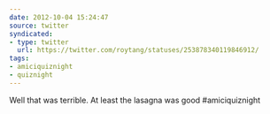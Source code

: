 ```yaml
---
date: 2012-10-04 15:24:47
source: twitter
syndicated:
- type: twitter
  url: https://twitter.com/roytang/statuses/253878340119846912/
tags:
- amiciquiznight
- quiznight
---
```


Well that was terrible. At least the lasagna was good #amiciquiznight